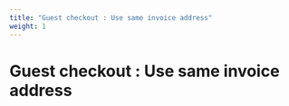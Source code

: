 ```yaml
---
title: "Guest checkout : Use same invoice address"
weight: 1
---
```


# Guest checkout : Use same invoice address
